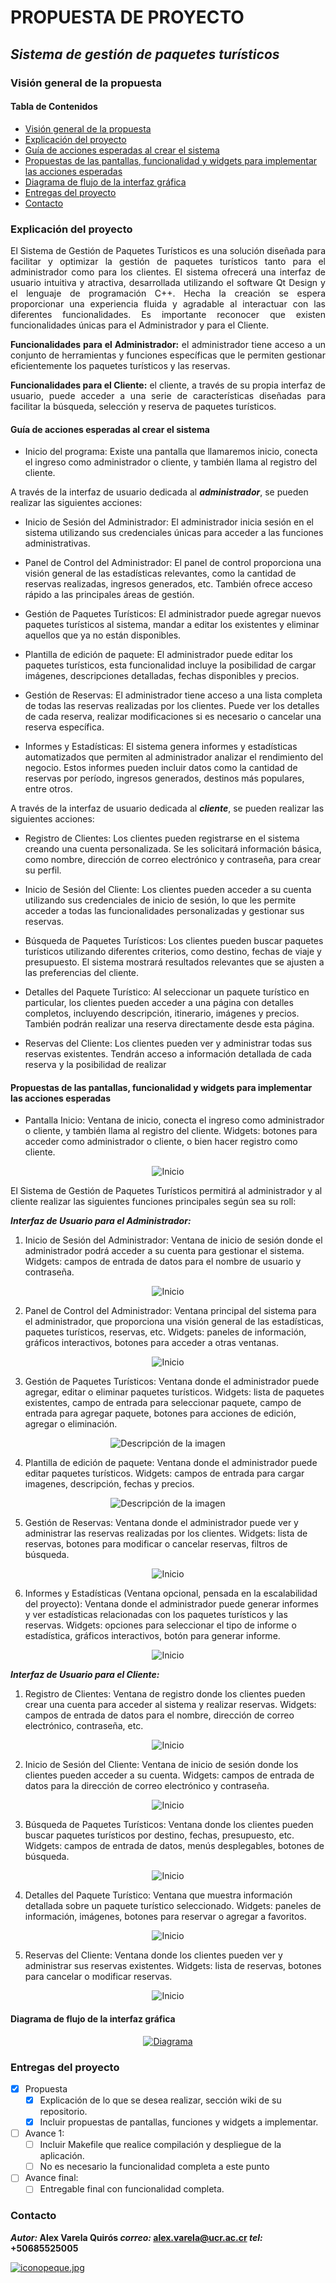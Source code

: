 PROPUESTA DE PROYECTO
=============
*Sistema de gestión de paquetes turísticos*
-------------

### **Visión general de la propuesta**
#### Tabla de Contenidos

- [Visión general de la propuesta](#visión-general-de-la-propuesta)
- [Explicación del proyecto](#explicación-del-proyecto)
- [Guía de acciones esperadas al crear el sistema](#guía-de-acciones-esperadas-al-crear-el-sistema)
- [Propuestas de las pantallas, funcionalidad y widgets para implementar las acciones esperadas](#propuestas-de-las-pantallas-funcionalidad-y-widgets-para-implementar-las-acciones-esperadas)
- [Diagrama de flujo de la interfaz gráfica](#diagrama-de-flujo-de-la-interfaz-gráfica)
- [Entregas del proyecto](#entregas-del-proyecto)
- [Contacto](#contacto)

### Explicación del proyecto
<div style="text-align: justify">

  El Sistema de Gestión de Paquetes Turísticos es una solución diseñada para facilitar y optimizar la gestión de paquetes turísticos tanto para el administrador como para los clientes. El sistema ofrecerá una interfaz de usuario intuitiva y atractiva, desarrollada utilizando el software Qt Design y el lenguaje de programación C++. Hecha la creación se espera proporcionar  una experiencia fluida y agradable al interactuar con las diferentes funcionalidades. Es importante reconocer que existen funcionalidades únicas para el Administrador y para el Cliente. 

  **Funcionalidades para el Administrador:** el administrador tiene acceso a un conjunto de herramientas y funciones específicas que le permiten gestionar eficientemente los paquetes turísticos y las reservas. 

  **Funcionalidades para el Cliente:** el cliente, a través de su propia interfaz de usuario, puede acceder a una serie de características diseñadas para facilitar la búsqueda, selección y reserva de paquetes turísticos. 

</div>

#### **Guía de acciones esperadas al crear el sistema**
- Inicio del programa:
		Existe una pantalla que llamaremos inicio, conecta el ingreso como administrador o cliente, y también llama al registro del cliente.
 
 A través de la interfaz de usuario dedicada al ***administrador***, se pueden realizar las siguientes acciones:

- Inicio de Sesión del Administrador:
		El administrador inicia sesión en el sistema utilizando sus credenciales únicas para acceder a las funciones administrativas.

- Panel de Control del Administrador:
    	El panel de control proporciona una visión general de las estadísticas relevantes, como la cantidad de reservas realizadas, ingresos generados, etc. También ofrece acceso rápido a las principales áreas de gestión.

- Gestión de Paquetes Turísticos:
    	El administrador puede agregar nuevos paquetes turísticos al sistema, mandar a editar los existentes y eliminar aquellos que ya no están disponibles.

- Plantilla de edición de paquete:
      El administrador puede editar los paquetes turísticos, esta funcionalidad incluye la posibilidad de cargar imágenes, descripciones detalladas, fechas disponibles y precios.

-	Gestión de Reservas:
			El administrador tiene acceso a una lista completa de todas las reservas realizadas por los clientes. Puede ver los detalles de cada reserva, realizar modificaciones si es necesario o cancelar una reserva específica.

- Informes y Estadísticas:
		El sistema genera informes y estadísticas automatizados que permiten al administrador analizar el rendimiento del negocio. Estos informes pueden incluir datos como la cantidad de reservas por período, ingresos generados, destinos más populares, entre otros.

A través de la interfaz de usuario dedicada al ***cliente***, se pueden realizar las siguientes acciones:

- Registro de Clientes:
    	Los clientes pueden registrarse en el sistema creando una cuenta personalizada. Se les solicitará información básica, como nombre, dirección de correo electrónico y contraseña, para crear su perfil.

- Inicio de Sesión del Cliente:
		Los clientes pueden acceder a su cuenta utilizando sus credenciales de inicio de sesión, lo que les permite acceder a todas las funcionalidades personalizadas y gestionar sus reservas.

- Búsqueda de Paquetes Turísticos:
		Los clientes pueden buscar paquetes turísticos utilizando diferentes criterios, como destino, fechas de viaje y presupuesto. El sistema mostrará resultados relevantes que se ajusten a las preferencias del cliente.

- Detalles del Paquete Turístico:
		Al seleccionar un paquete turístico en particular, los clientes pueden acceder a una página con detalles completos, incluyendo descripción, itinerario, imágenes y precios. También podrán realizar una reserva directamente desde esta página.

- Reservas del Cliente:
		Los clientes pueden ver y administrar todas sus reservas existentes. Tendrán acceso a información detallada de cada reserva y la posibilidad de realizar

#### **Propuestas de las pantallas, funcionalidad y widgets para implementar las acciones esperadas**

- Pantalla Inicio:
		Ventana de inicio, conecta el ingreso como administrador o cliente, y también llama al registro del cliente.
        Widgets:  botones para acceder como administrador o cliente, o bien hacer registro como cliente.
		

<p align="center">
  <img src="https://i.postimg.cc/Vkf4cNVg/Inicio.jpg" alt="Inicio" />
</p>


El Sistema de Gestión de Paquetes Turísticos permitirá  al administrador y  al cliente realizar las siguientes funciones principales según sea su roll:

***Interfaz de Usuario para el Administrador:***

1. Inicio de Sesión del Administrador:
		Ventana de inicio de sesión donde el administrador podrá acceder a su cuenta para gestionar el sistema.
        Widgets: campos de entrada de datos para el nombre de usuario y contraseña.

<p align="center">
  <img src="https://i.postimg.cc/Kvns2wvG/Admi1.jpg" alt="Inicio" />
</p>


2. Panel de Control del Administrador:
        Ventana principal del sistema para el administrador, que proporciona una visión general de las estadísticas, paquetes turísticos, reservas, etc.
        Widgets: paneles de información, gráficos interactivos, botones para acceder a otras ventanas.

<p align="center">
  <img src="https://i.postimg.cc/t4pvCkYh/Admi2.jpg" alt="Inicio" />
</p>


3. Gestión de Paquetes Turísticos:
        Ventana donde el administrador puede agregar, editar o eliminar paquetes turísticos.
        Widgets: lista de paquetes existentes, campo de entrada para seleccionar paquete, campo de entrada para agregar paquete, botones para acciones de edición, agregar o eliminación.
<p align="center">
  <img src="https://i.postimg.cc/BnpY8FKR/Admi3.jpg" alt="Descripción de la imagen">
</p>

4. Plantilla de edición de paquete:
        Ventana donde el administrador puede editar paquetes turísticos.
        Widgets: campos de entrada para cargar imagenes, descripción, fechas y precios.
<p align="center">
  <img src="https://i.postimg.cc/fbbHYb7y/Admi4.jpg" alt="Descripción de la imagen">
</p>


5. Gestión de Reservas:
        Ventana donde el administrador puede ver y administrar las reservas realizadas por los clientes.
        Widgets: lista de reservas, botones para modificar o cancelar reservas, filtros de búsqueda.
<p align="center">
  <img src="https://i.postimg.cc/cJ5FhNTm/Admi5.jpg" alt="Inicio" />
</p>

6. Informes y Estadísticas (Ventana opcional, pensada en la escalabilidad del proyecto):
        Ventana donde el administrador puede generar informes y ver estadísticas relacionadas con los paquetes turísticos y las reservas.
        Widgets: opciones para seleccionar el tipo de informe o estadística, gráficos interactivos, botón para generar informe.
<p align="center">
  <img src="https://i.postimg.cc/RF6XbbDz/Admi6.jpg" alt="Inicio" />
</p>


***Interfaz de Usuario para el Cliente:***

 1. Registro de Clientes:
        Ventana de registro donde los clientes pueden crear una cuenta para acceder al sistema y realizar reservas.
        Widgets: campos de entrada de datos para el nombre, dirección de correo electrónico, contraseña, etc.
<p align="center">
  <img src="https://i.postimg.cc/HxqBG4q8/Cliente1.jpg" alt="Inicio" />
</p>

2. Inicio de Sesión del Cliente:
        Ventana de inicio de sesión donde los clientes pueden acceder a su cuenta.
        Widgets: campos de entrada de datos para la dirección de correo electrónico y contraseña.
<p align="center">
  <img src="https://i.postimg.cc/mk7VT14X/Cliente2.jpg" alt="Inicio" />
</p>

3. Búsqueda de Paquetes Turísticos:
        Ventana donde los clientes pueden buscar paquetes turísticos por destino, fechas, presupuesto, etc.
        Widgets: campos de entrada de datos, menús desplegables, botones de búsqueda.
<p align="center">
  <img src="https://i.postimg.cc/T2btVFbV/Cliente3.jpg" alt="Inicio" />
</p>


4. Detalles del Paquete Turístico:
        Ventana que muestra información detallada sobre un paquete turístico seleccionado.
        Widgets: paneles de información, imágenes, botones para reservar o agregar a favoritos.
<p align="center">
  <img src="https://i.postimg.cc/bNj33g0K/Cliente4.jpg" alt="Inicio" />
</p>


5. Reservas del Cliente:
        Ventana donde los clientes pueden ver y administrar sus reservas existentes.
        Widgets: lista de reservas, botones para cancelar o modificar reservas.
<p align="center">
  <img src="https://i.postimg.cc/wTcFPN03/Cliente5.jpg" alt="Inicio" />
</p>


#### **Diagrama de flujo de la interfaz gráfica**

<p align="center">
  <a href="https://postimg.cc/t1Tsc2xf">
    <img src="https://i.postimg.cc/Pqb1P7rt/diagram-20230527-2.png" alt="Diagrama" />
  </a>
</p>



### Entregas del proyecto

- [x] Propuesta
    - [x] Explicación de lo que se desea realizar, sección wiki de su repositorio.
    - [x] Incluir propuestas de  pantallas, funciones y widgets  a implementar. 
- [ ] Avance 1:
    - [ ] Incluir Makefile que realice compilación y despliegue de la aplicación.
    - [ ] No es necesario la funcionalidad completa a este punto
- [ ] Avance final:
    - [ ] Entregable final con funcionalidad completa.

### Contacto
***Autor:* Alex Varela Quirós
*correo:* alex.varela@ucr.ac.cr 
*tel:* +50685525005**

[![iconopeque.jpg](https://i.postimg.cc/hvtdRL0p/iconopeque.jpg)](https://postimg.cc/k6L4xtzb)

